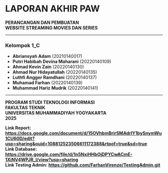 # LAPORAN AKHIR PAW
**PERANCANGAN DAN PEMBUATAN**  
**WEBSITE STREAMING MOVIES DAN SERIES**  

---

### **Kelompok 1_C**
- **Abriansyah Adam** (20210140017)  
- **Putri Habibah Devina Maharani** (20220140109)  
- **Ahmad Kevin Zain** (20220140130)  
- **Ahmad Nur Hidayatullah** (20220140135)  
- **Luthfi Angger Ramdhani** (20220140137)  
- **Muhamad Farhan** (20220140139)  
- **Muhammad Hariz Mudrik** (20220140141)  

---

**PROGRAM STUDI TEKNOLOGI INFORMASI**  
**FAKULTAS TEKNIK**  
**UNIVERSITAS MUHAMMADIYAH YOGYAKARTA**  
**2025**  


**Link Report: https://docs.google.com/document/d/15OVhbmBrirSMAdrlY1bySnymWu1CU60D/edit?usp=sharing&ouid=108812523506611172388&rtpof=true&sd=true**  
**Link Database: https://drive.google.com/file/d/1n5NxiHHbOjDPYCwACmE-1XiNV4WPJR_l/view?usp=sharing**  
**Link Testing Admin: https://github.com/FarhanVirenze/TestingAdmin.git**
